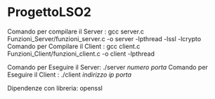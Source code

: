 # ProgettoLSO2

Comando per compilare il Server : gcc server.c Funzioni_Server/funzioni_server.c  -o server -lpthread -lssl -lcrypto
Comando per Compilare il Client :  gcc client.c Funzioni_Client/funzioni_client.c -o client  -lpthread

Comando per Eseguire il Server: ./server *numero porta*
Comando per Eseguire il Client : ./client *indirizzo ip* *porta*

Dipendenze con libreria: openssl
